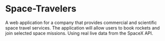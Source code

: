 # Space-Travelers
A web application for a company that provides commercial and scientific space travel services. The application will allow users to book rockets and join selected space missions. Using real live data from the SpaceX API.
